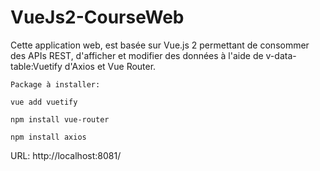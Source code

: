 # VueJs2-CourseWeb

Cette application web, est basée sur Vue.js 2 permettant de consommer des APIs REST, d'afficher et modifier des données à l'aide de v-data-table:Vuetify d'Axios et Vue Router.


    Package à installer:

    vue add vuetify

    npm install vue-router

    npm install axios
    
    
    
URL: http://localhost:8081/
